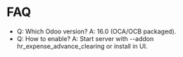 # FAQ

- Q: Which Odoo version? A: 16.0 (OCA/OCB packaged).
- Q: How to enable? A: Start server with --addon hr_expense_advance_clearing or install in UI.
